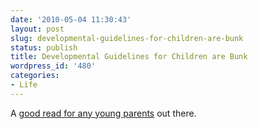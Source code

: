 ```yaml
---
date: '2010-05-04 11:30:43'
layout: post
slug: developmental-guidelines-for-children-are-bunk
status: publish
title: Developmental Guidelines for Children are Bunk
wordpress_id: '480'
categories:
- Life
---
```


A [good read for any young parents](http://www.slate.com/id/2252621/pagenum/all/) out there.
